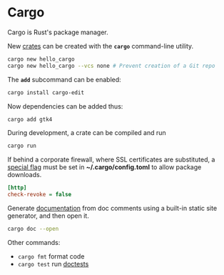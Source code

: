 # Cargo

Cargo is Rust's package manager.

New [crates](Glossary#crate) can be created with the **`cargo`** command-line utility.
```sh
cargo new hello_cargo
cargo new hello_cargo --vcs none # Prevent creation of a Git repo
```

The **`add`** subcommand can be enabled:
```sh
cargo install cargo-edit
```

Now dependencies can be added thus:
``` sh
cargo add gtk4
```

During development, a crate can be compiled and run
```sh
cargo run
```

If behind a corporate firewall, where SSL certificates are substituted, a [special flag](https://github.com/rust-lang/cargo/issues/8688) must be set in **~/.cargo/config.toml** to allow package downloads.
```ini
[http]
check-revoke = false
```

Generate [documentation](#documentation) from doc comments using a built-in static site generator, and then open it.
```sh
cargo doc --open
```

Other commands:

- `cargo fmt` format code
- `cargo test` run [doctests](#tdd)